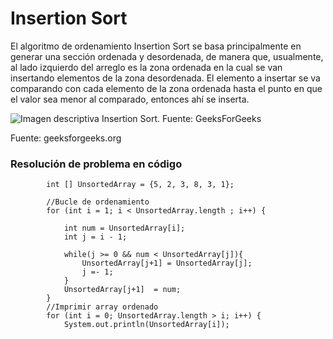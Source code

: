 # Insertion Sort
El algoritmo de ordenamiento Insertion Sort se basa principalmente en generar una sección ordenada y desordenada, de manera que, usualmente, al lado izquierdo del arreglo es la zona ordenada en la cual se van insertando elementos de la zona desordenada. El elemento a insertar se va comparando con cada elemento de la zona ordenada hasta el punto en que el valor sea menor al comparado, entonces ahí se inserta.

![Imagen descriptiva Insertion Sort. Fuente: GeeksForGeeks](https://media.geeksforgeeks.org/wp-content/uploads/20240802210251/Insertion-sorting.png)

Fuente: geeksforgeeks.org

### Resolución de problema en código

```        //Definir Array
        int [] UnsortedArray = {5, 2, 3, 8, 3, 1};
        
        //Bucle de ordenamiento
        for (int i = 1; i < UnsortedArray.length ; i++) {
            
            int num = UnsortedArray[i];
            int j = i - 1;
            
            while(j >= 0 && num < UnsortedArray[j]){
                UnsortedArray[j+1] = UnsortedArray[j];
                j =- 1;
            }
            UnsortedArray[j+1]  = num;
        }    
        //Imprimir array ordenado
        for (int i = 0; UnsortedArray.length > i; i++) {
            System.out.println(UnsortedArray[i]);
```
